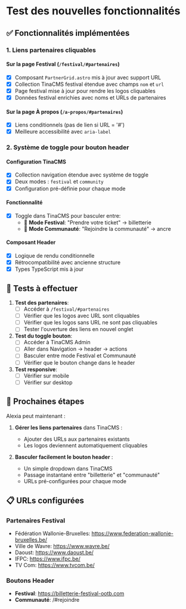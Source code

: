 # Test des nouvelles fonctionnalités

## ✅ Fonctionnalités implémentées

### 1. Liens partenaires cliquables

#### Sur la page Festival (`/festival/#partenaires`)
- [x] Composant `PartnerGrid.astro` mis à jour avec support URL
- [x] Collection TinaCMS festival étendue avec champs `nom` et `url`
- [x] Page festival mise à jour pour rendre les logos cliquables
- [x] Données festival enrichies avec noms et URLs de partenaires

#### Sur la page À propos (`/a-propos/#partenaires`)
- [x] Liens conditionnels (pas de lien si URL = '#')
- [x] Meilleure accessibilité avec `aria-label`

### 2. Système de toggle pour bouton header

#### Configuration TinaCMS
- [x] Collection navigation étendue avec système de toggle
- [x] Deux modes : `festival` et `community`
- [x] Configuration pré-définie pour chaque mode

#### Fonctionnalité
- [x] Toggle dans TinaCMS pour basculer entre:
  - 🎪 **Mode Festival**: "Prendre votre ticket" → billetterie
  - 🤝 **Mode Communauté**: "Rejoindre la communauté" → ancre

#### Composant Header
- [x] Logique de rendu conditionnelle
- [x] Rétrocompatibilité avec ancienne structure
- [x] Types TypeScript mis à jour

## 🧪 Tests à effectuer

1. **Test des partenaires**:
   - [ ] Accéder à `/festival/#partenaires`
   - [ ] Vérifier que les logos avec URL sont cliquables
   - [ ] Vérifier que les logos sans URL ne sont pas cliquables
   - [ ] Tester l'ouverture des liens en nouvel onglet

2. **Test du toggle bouton**:
   - [ ] Accéder à TinaCMS Admin
   - [ ] Aller dans Navigation → header → actions
   - [ ] Basculer entre mode Festival et Communauté
   - [ ] Vérifier que le bouton change dans le header

3. **Test responsive**:
   - [ ] Vérifier sur mobile
   - [ ] Vérifier sur desktop

## 🎯 Prochaines étapes

Alexia peut maintenant :
1. **Gérer les liens partenaires** dans TinaCMS :
   - Ajouter des URLs aux partenaires existants
   - Les logos deviennent automatiquement cliquables

2. **Basculer facilement le bouton header** :
   - Un simple dropdown dans TinaCMS
   - Passage instantané entre "billetterie" et "communauté"
   - URLs pré-configurées pour chaque mode

## 📋 URLs configurées

### Partenaires Festival
- Fédération Wallonie-Bruxelles: https://www.federation-wallonie-bruxelles.be/
- Ville de Wavre: https://www.wavre.be/
- Daoust: https://www.daoust.be/
- IFPC: https://www.ifpc.be/
- TV Com: https://www.tvcom.be/

### Boutons Header
- **Festival**: https://billetterie-festival-ootb.com
- **Communauté**: /#rejoindre
